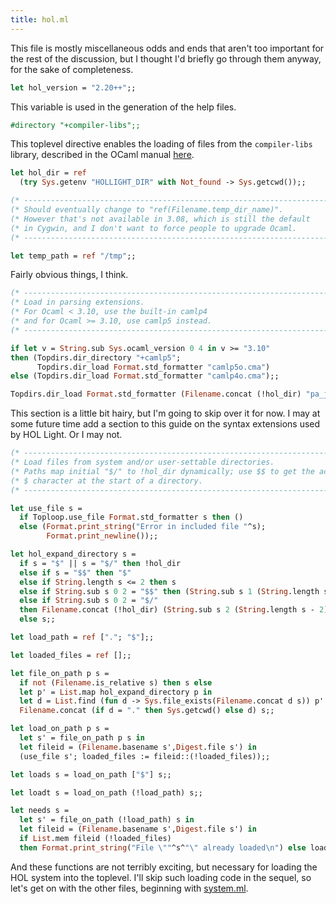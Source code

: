 ```yaml
---
title: hol.ml
---
```

This file is mostly miscellaneous odds and ends that aren't too important for
the rest of the discussion, but I thought I'd briefly go through them anyway,
for the sake of completeness.

```ocaml
let hol_version = "2.20++";;
```
This variable is used in the generation of the help files.

```ocaml
#directory "+compiler-libs";;
```
This toplevel directive enables the loading of files from the `compiler-libs`
library, described in the OCaml manual
[here](http://caml.inria.fr/pub/docs/manual-ocaml/parsing.html).

```ocaml
let hol_dir = ref
  (try Sys.getenv "HOLLIGHT_DIR" with Not_found -> Sys.getcwd());;

(* ------------------------------------------------------------------------- *)
(* Should eventually change to "ref(Filename.temp_dir_name)".                *)
(* However that's not available in 3.08, which is still the default          *)
(* in Cygwin, and I don't want to force people to upgrade Ocaml.             *)
(* ------------------------------------------------------------------------- *)

let temp_path = ref "/tmp";;
```
Fairly obvious things, I think.

```ocaml
(* ------------------------------------------------------------------------- *)
(* Load in parsing extensions.                                               *)
(* For Ocaml < 3.10, use the built-in camlp4                                 *)
(* and for Ocaml >= 3.10, use camlp5 instead.                                *)
(* ------------------------------------------------------------------------- *)

if let v = String.sub Sys.ocaml_version 0 4 in v >= "3.10"
then (Topdirs.dir_directory "+camlp5";
      Topdirs.dir_load Format.std_formatter "camlp5o.cma")
else (Topdirs.dir_load Format.std_formatter "camlp4o.cma");;

Topdirs.dir_load Format.std_formatter (Filename.concat (!hol_dir) "pa_j.cmo");;
```
This section is a little bit hairy, but I'm going to skip over it for now.
I may at some future time add a section to this guide on the syntax extensions
used by HOL Light.  Or I may not.

```ocaml
(* ------------------------------------------------------------------------- *)
(* Load files from system and/or user-settable directories.                  *)
(* Paths map initial "$/" to !hol_dir dynamically; use $$ to get the actual  *)
(* $ character at the start of a directory.                                  *)
(* ------------------------------------------------------------------------- *)

let use_file s =
  if Toploop.use_file Format.std_formatter s then ()
  else (Format.print_string("Error in included file "^s);
        Format.print_newline());;

let hol_expand_directory s =
  if s = "$" || s = "$/" then !hol_dir
  else if s = "$$" then "$"
  else if String.length s <= 2 then s
  else if String.sub s 0 2 = "$$" then (String.sub s 1 (String.length s - 1))
  else if String.sub s 0 2 = "$/"
  then Filename.concat (!hol_dir) (String.sub s 2 (String.length s - 2))
  else s;;

let load_path = ref ["."; "$"];;

let loaded_files = ref [];;

let file_on_path p s =
  if not (Filename.is_relative s) then s else
  let p' = List.map hol_expand_directory p in
  let d = List.find (fun d -> Sys.file_exists(Filename.concat d s)) p' in
  Filename.concat (if d = "." then Sys.getcwd() else d) s;;

let load_on_path p s =
  let s' = file_on_path p s in
  let fileid = (Filename.basename s',Digest.file s') in
  (use_file s'; loaded_files := fileid::(!loaded_files));;

let loads s = load_on_path ["$"] s;;

let loadt s = load_on_path (!load_path) s;;

let needs s =
  let s' = file_on_path (!load_path) s in
  let fileid = (Filename.basename s',Digest.file s') in
  if List.mem fileid (!loaded_files)
  then Format.print_string("File \""^s^"\" already loaded\n") else loadt s;;
```
And these functions are not terribly exciting, but necessary for loading the
HOL system into the toplevel.  I'll skip such loading code in the sequel, so
let's get on with the other files, beginning with [system.ml](system.md).
